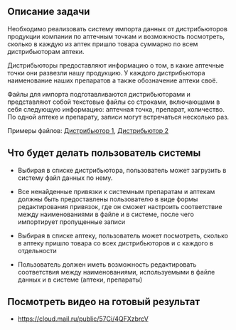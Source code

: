 ## Описание задачи

Необходимо реализовать систему импорта данных от дистрибьюторов продукции компании по 
аптечным точкам и возможность посмотреть, сколько в каждую из аптек пришло товара суммарно по всем дистрибьюторам аптеки. 

Дистрибьюторы предоставляют информацию о том, в какие аптечные 
точки они развезли нашу продукцию. У каждого дистрибьютора наименование наших
препаратов а также обозначение аптеки своё. 

Файлы для импорта подготавливаются дистрибьюторами и представляют собой текстовые файлы
со строками, включающами в себя следующую информацию: аптечная точка, препарат, количество.
По одной аптеке и препарату, записи могут встречаться несколько раз.

Примеры файлов: [Дистрибьютор 1](distributor2.txt), [Дистрибьютор 2](distributor2.txt)

## Что будет делать пользователь системы

* Выбирая в списке дистрибьютора, пользователь может загрузить в систему файл данных по нему.

* Все ненайденные привязки к системным препаратам и аптекам должны быть предоставлены пользователю в виде формы редактирования привязок, где он сможет настроить соответствие между наименованиями в файле и в системе, после чего импортирует пропущенные записи

* Выбирая в списке аптеку, пользователь может посмотреть, сколько в аптеку пришло товара со всех дистрибьюторов и с каждого в отдельности

* Пользователь должен иметь возможность редактировать соответствия между наименованиями, используемыми в файле данных и в системе (аптеки, препараты)

## Посмотреть видео на готовый результат

* https://cloud.mail.ru/public/57Ci/4QFXzbrcV
